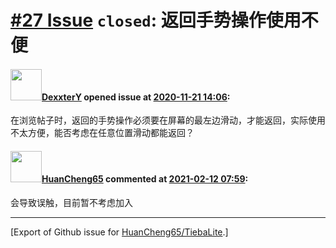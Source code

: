 # [\#27 Issue](https://github.com/HuanCheng65/TiebaLite/issues/27) `closed`: 返回手势操作使用不便

#### <img src="https://avatars.githubusercontent.com/u/50853616?v=4" width="50">[DexxterY](https://github.com/DexxterY) opened issue at [2020-11-21 14:06](https://github.com/HuanCheng65/TiebaLite/issues/27):

在浏览帖子时，返回的手势操作必须要在屏幕的最左边滑动，才能返回，实际使用不太方便，能否考虑在任意位置滑动都能返回？

#### <img src="https://avatars.githubusercontent.com/u/22636177?u=5e5e656c62ba51f1661d80a6a0fd9ec098e5023b&v=4" width="50">[HuanCheng65](https://github.com/HuanCheng65) commented at [2021-02-12 07:59](https://github.com/HuanCheng65/TiebaLite/issues/27#issuecomment-778041208):

会导致误触，目前暂不考虑加入


-------------------------------------------------------------------------------



[Export of Github issue for [HuanCheng65/TiebaLite](https://github.com/HuanCheng65/TiebaLite).]
